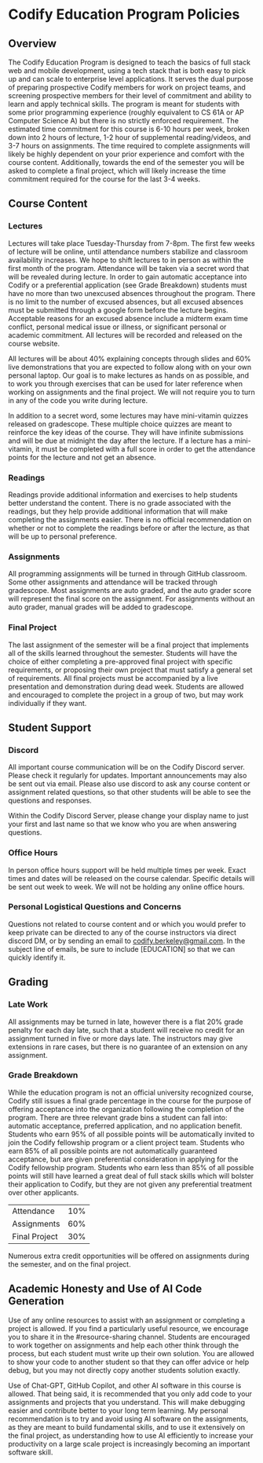 # Codify Education Program Policies

## Overview

The Codify Education Program is designed to teach the basics of full stack web and mobile development, using a tech stack that is both easy to pick up and can scale to enterprise level applications. It serves the dual purpose of preparing prospective Codify members for work on project teams, and screening prospective members for their level of commitment and ability to learn and apply technical skills. The program is meant for students with some prior programming experience (roughly equivalent to CS 61A or AP Computer Science A) but there is no strictly enforced requirement. The estimated time commitment for this course is 6-10 hours per week, broken down into 2 hours of lecture, 1-2 hour of supplemental reading/videos, and 3-7 hours on assignments. The time required to complete assignments will likely be highly dependent on your prior experience and comfort with the course content. Additionally, towards the end of the semester you will be asked to complete a final project, which will likely increase the time commitment required for the course for the last 3-4 weeks.

## Course Content

### Lectures

Lectures will take place Tuesday-Thursday from 7-8pm. The first few weeks of lecture will be online, until attendance numbers stabilize and classroom availability increases. We hope to shift lectures to in person as within the first month of the program. Attendance will be taken via a secret word that will be revealed during lecture. In order to gain automatic acceptance into Codify or a preferential application (see Grade Breakdown) students must have no more than two unexcused absences throughout the program. There is no limit to the number of excused absences, but all excused absences must be submitted through a google form before the lecture begins. Acceptable reasons for an excused absence include a midterm exam time conflict, personal medical issue or illness, or significant personal or academic commitment. All lectures will be recorded and released on the course website.

All lectures will be about 40% explaining concepts through slides and 60% live demonstrations that you are expected to follow along with on your own personal laptop. Our goal is to make lectures as hands on as possible, and to work you through exercises that can be used for later reference when working on assignments and the final project. We will not require you to turn in any of the code you write during lecture.

In addition to a secret word, some lectures may have mini-vitamin quizzes released on gradescope. These multiple choice quizzes are meant to reinforce the key ideas of the course. They will have infinite submissions and will be due at midnight the day after the lecture. If a lecture has a mini-vitamin, it must be completed with a full score in order to get the attendance points for the lecture and not get an absence.

### Readings

Readings provide additional information and exercises to help students better understand the content. There is no grade associated with the readings, but they help provide additional information that will make completing the assignments easier. There is no official recommendation on whether or not to complete the readings before or after the lecture, as that will be up to personal preference.

### Assignments

All programming assignments will be turned in through GitHub classroom. Some other assignments and attendance will be tracked through gradescope. Most assignments are auto graded, and the auto grader score will represent the final score on the assignment. For assignments without an auto grader, manual grades will be added to gradescope.

### Final Project

The last assignment of the semester will be a final project that implements all of the skills learned throughout the semester. Students will have the choice of either completing a pre-approved final project with specific requirements, or proposing their own project that must satisfy a general set of requirements. All final projects must be accompanied by a live presentation and demonstration during dead week. Students are allowed and encouraged to complete the project in a group of two, but may work individually if they want.

## Student Support

### Discord

All important course communication will be on the Codify Discord server. Please check it regularly for updates. Important announcements may also be sent out via email. Please also use discord to ask any course content or assignment related questions, so that other students will be able to see the questions and responses.

Within the Codify Discord Server, please change your display name to just your first and last name so that we know who you are when answering questions.

### Office Hours

In person office hours support will be held multiple times per week. Exact times and dates will be released on the course calendar. Specific details will be sent out week to week. We will not be holding any online office hours.

### Personal Logistical Questions and Concerns

Questions not related to course content and or which you would prefer to keep private can be directed to any of the course instructors via direct discord DM, or by sending an email to codify.berkeley@gmail.com. In the subject line of emails, be sure to include [EDUCATION] so that we can quickly identify it.

## Grading

### Late Work

All assignments may be turned in late, however there is a flat 20% grade penalty for each day late, such that a student will receive no credit for an assignment turned in five or more days late. The instructors may give extensions in rare cases, but there is no guarantee of an extension on any assignment.

### Grade Breakdown

While the education program is not an official university recognized course, Codify still issues a final grade percentage in the course for the purpose of offering acceptance into the organization following the completion of the program. There are three relevant grade bins a student can fall into: automatic acceptance, preferred application, and no application benefit. Students who earn 95% of all possible points will be automatically invited to join the Codify fellowship program or a client project team. Students who earn 85% of all possible points are not automatically guaranteed acceptance, but are given preferential consideration in applying for the Codify fellowship program. Students who earn less than 85% of all possible points will still have learned a great deal of full stack skills which will bolster their application to Codify, but they are not given any preferential treatment over other applicants.

<div style={{
        display: "flex",
        "justify-content": "center",
        alignItems: "center",
      }}>
<table>
  <tr>
   <td>Attendance
   </td>
   <td>10%
   </td>
  </tr>
  <tr>
   <td>Assignments
   </td>
   <td>60%
   </td>
  </tr>
  <tr>
   <td>Final Project
   </td>
   <td>30%
   </td>
  </tr>
</table>
</div>

Numerous extra credit opportunities will be offered on assignments during the semester, and on the final project.

## Academic Honesty and Use of AI Code Generation

Use of any online resources to assist with an assignment or completing a project is allowed. If you find a particularly useful resource, we encourage you to share it in the #resource-sharing channel. Students are encouraged to work together on assignments and help each other think through the process, but each student must write up their own solution. You are allowed to show your code to another student so that they can offer advice or help debug, but you may not directly copy another students solution exactly.

Use of Chat-GPT, GitHub Copilot, and other AI software in this course is allowed. That being said, it is recommended that you only add code to your assignments and projects that you understand. This will make debugging easier and contribute better to your long term learning. My personal recommendation is to try and avoid using AI software on the assignments, as they are meant to build fundamental skills, and to use it extensively on the final project, as understanding how to use AI efficiently to increase your productivity on a large scale project is increasingly becoming an important software skill.
